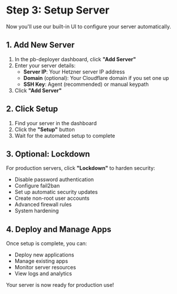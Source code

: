 # Step 3: Setup Server

Now you'll use our built-in UI to configure your server automatically.

## 1. Add New Server

1. In the pb-deployer dashboard, click **"Add Server"**
2. Enter your server details:
   - **Server IP**: Your Hetzner server IP address
   - **Domain** (optional): Your Cloudflare domain if you set one up
   - **SSH Key**: Agent (recommended) or manual keypath
3. Click **"Add Server"**

## 2. Click Setup

1. Find your server in the dashboard
2. Click the **"Setup"** button
3. Wait for the automated setup to complete

## 3. Optional: Lockdown

For production servers, click **"Lockdown"** to harden security:

- Disable password authentication
- Configure fail2ban
- Set up automatic security updates
- Create non-root user accounts
- Advanced firewall rules
- System hardening

## 4. Deploy and Manage Apps

Once setup is complete, you can:
- Deploy new applications
- Manage existing apps
- Monitor server resources
- View logs and analytics

Your server is now ready for production use!
